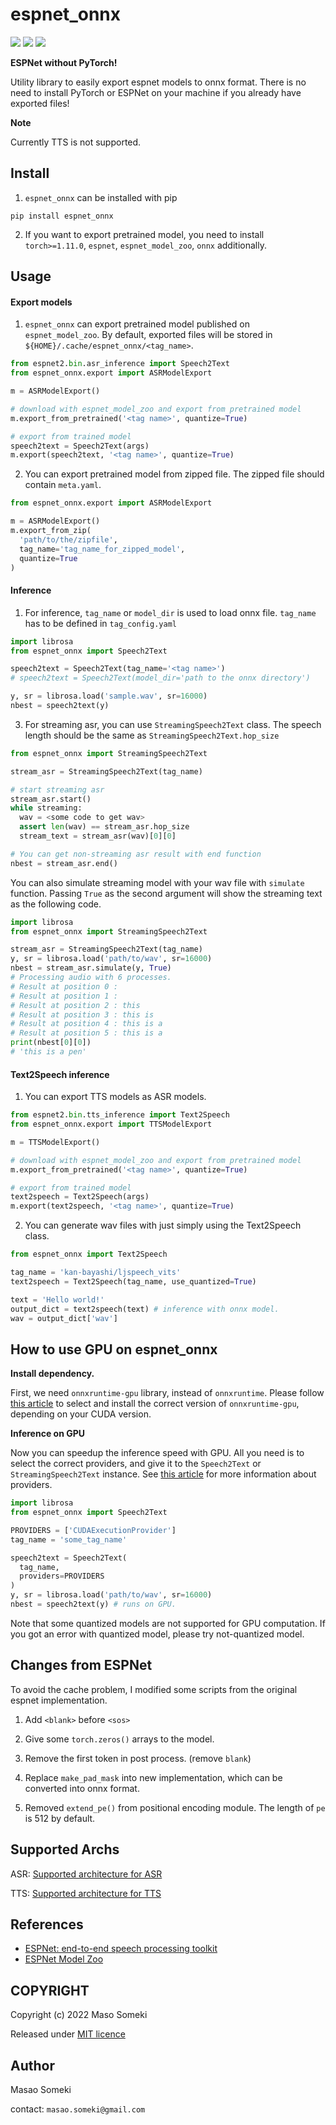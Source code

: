 # espnet_onnx

![](https://circleci.com/gh/Masao-Someki/espnet_onnx.svg?style=shield)
![](https://img.shields.io/badge/licence-MIT-blue)
[![](https://img.shields.io/badge/pypi-0.1.6-brightgreen)](https://pypi.org/project/espnet-onnx/)

**ESPNet without PyTorch!**

Utility library to easily export espnet models to onnx format.
There is no need to install PyTorch or ESPNet on your machine if you already have exported files!

**Note**

Currently TTS is not supported.

## Install

1. `espnet_onnx` can be installed with pip

```shell
pip install espnet_onnx
```

2. If you want to export pretrained model, you need to install `torch>=1.11.0`, `espnet`, `espnet_model_zoo`, `onnx` additionally.

## Usage

#### Export models

1. `espnet_onnx` can export pretrained model published on `espnet_model_zoo`. By default, exported files will be stored in `${HOME}/.cache/espnet_onnx/<tag_name>`.

```python
from espnet2.bin.asr_inference import Speech2Text
from espnet_onnx.export import ASRModelExport

m = ASRModelExport()

# download with espnet_model_zoo and export from pretrained model
m.export_from_pretrained('<tag name>', quantize=True)

# export from trained model
speech2text = Speech2Text(args)
m.export(speech2text, '<tag name>', quantize=True)
```

2. You can export pretrained model from zipped file. The zipped file should contain `meta.yaml`.

```python
from espnet_onnx.export import ASRModelExport

m = ASRModelExport()
m.export_from_zip(
  'path/to/the/zipfile',
  tag_name='tag_name_for_zipped_model',
  quantize=True
)
```

#### Inference

1. For inference, `tag_name` or `model_dir` is used to load onnx file. `tag_name` has to be defined in `tag_config.yaml`

```python
import librosa
from espnet_onnx import Speech2Text

speech2text = Speech2Text(tag_name='<tag name>')
# speech2text = Speech2Text(model_dir='path to the onnx directory')

y, sr = librosa.load('sample.wav', sr=16000)
nbest = speech2text(y)
```

3. For streaming asr, you can use `StreamingSpeech2Text` class. The speech length should be the same as `StreamingSpeech2Text.hop_size`

```python
from espnet_onnx import StreamingSpeech2Text

stream_asr = StreamingSpeech2Text(tag_name)

# start streaming asr
stream_asr.start()
while streaming:
  wav = <some code to get wav>
  assert len(wav) == stream_asr.hop_size
  stream_text = stream_asr(wav)[0][0]

# You can get non-streaming asr result with end function
nbest = stream_asr.end()
```

You can also simulate streaming model with your wav file with `simulate` function. Passing `True` as the second argument will show the streaming text as the following code.

```python
import librosa
from espnet_onnx import StreamingSpeech2Text

stream_asr = StreamingSpeech2Text(tag_name)
y, sr = librosa.load('path/to/wav', sr=16000)
nbest = stream_asr.simulate(y, True)
# Processing audio with 6 processes.
# Result at position 0 :
# Result at position 1 :
# Result at position 2 : this
# Result at position 3 : this is
# Result at position 4 : this is a
# Result at position 5 : this is a
print(nbest[0][0])
# 'this is a pen'
```

#### Text2Speech inference

1. You can export TTS models as ASR models.

```python
from espnet2.bin.tts_inference import Text2Speech
from espnet_onnx.export import TTSModelExport

m = TTSModelExport()

# download with espnet_model_zoo and export from pretrained model
m.export_from_pretrained('<tag name>', quantize=True)

# export from trained model
text2speech = Text2Speech(args)
m.export(text2speech, '<tag name>', quantize=True)
```

2. You can generate wav files with just simply using the Text2Speech class.

```python
from espnet_onnx import Text2Speech

tag_name = 'kan-bayashi/ljspeech_vits'
text2speech = Text2Speech(tag_name, use_quantized=True)

text = 'Hello world!'
output_dict = text2speech(text) # inference with onnx model.
wav = output_dict['wav']
```

## How to use GPU on espnet_onnx

**Install dependency.**

First, we need `onnxruntime-gpu` library, instead of `onnxruntime`. Please follow [this article](https://onnxruntime.ai/docs/execution-providers/CUDA-ExecutionProvider.html) to select and install the correct version of `onnxruntime-gpu`, depending on your CUDA version.

**Inference on GPU**

Now you can speedup the inference speed with GPU. All you need is to select the correct providers, and give it to the `Speech2Text` or `StreamingSpeech2Text` instance. See [this article](https://onnxruntime.ai/docs/execution-providers/) for more information about providers.

```python
import librosa
from espnet_onnx import Speech2Text

PROVIDERS = ['CUDAExecutionProvider']
tag_name = 'some_tag_name'

speech2text = Speech2Text(
  tag_name,
  providers=PROVIDERS
)
y, sr = librosa.load('path/to/wav', sr=16000)
nbest = speech2text(y) # runs on GPU.
```

Note that some quantized models are not supported for GPU computation. If you got an error with quantized model, please try not-quantized model.

## Changes from ESPNet

To avoid the cache problem, I modified some scripts from the original espnet implementation.

1. Add `<blank>` before `<sos>`
2. Give some `torch.zeros()` arrays to the model.
3. Remove the first token in post process. (remove `blank`)
4. Replace `make_pad_mask` into new implementation, which can be converted into onnx format.

5. Removed `extend_pe()` from positional encoding module. The length of `pe` is 512 by default.

## Supported Archs

ASR: [Supported architecture for ASR](./docs/ASRSupported.md)

TTS: [Supported architecture for TTS](./docs/TTSSupported.md)

## References

- [ESPNet: end-to-end speech processing toolkit](https://github.com/espnet/espnet)
- [ESPNet Model Zoo](https://github.com/espnet/espnet_model_zoo)

## COPYRIGHT

Copyright (c) 2022 Maso Someki

Released under [MIT licence](https://opensource.org/licenses/mit-license.php)

## Author

Masao Someki

contact: `masao.someki@gmail.com`
